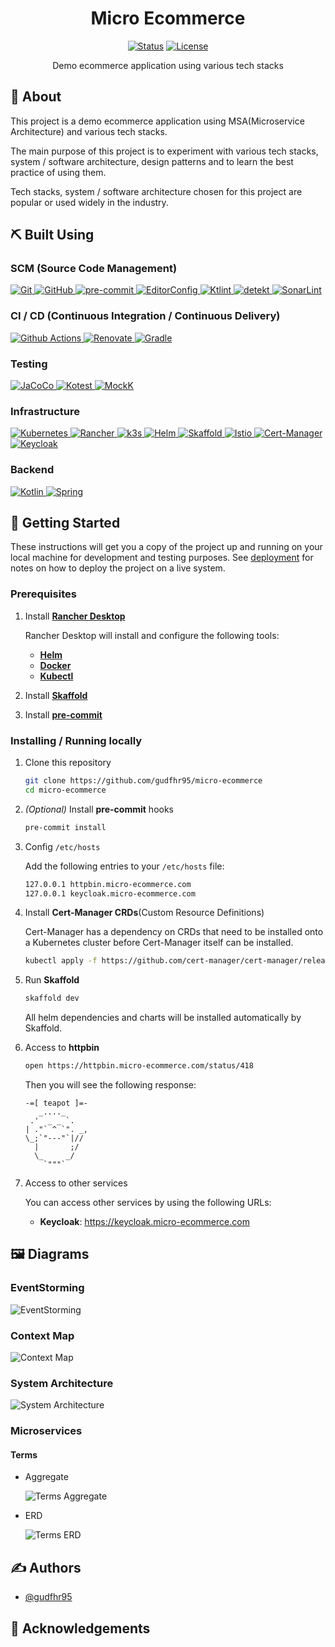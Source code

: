 <h1 align="center">Micro Ecommerce</h1>

<div align="center">

[![Status](https://img.shields.io/badge/status-active-success.svg)]()
[![License](https://img.shields.io/badge/license-MIT-blue.svg)](/LICENSE)

</div>

<p align="center">
    Demo ecommerce application using various tech stacks
</p>

## 🧐 About <a name = "about"></a>

This project is a demo ecommerce application using MSA(Microservice Architecture) and various tech stacks.

The main purpose of this project is to experiment with various tech stacks, system / software architecture, design patterns and to learn the best practice of using them.

Tech stacks, system / software architecture chosen for this project are popular or used widely in the industry.

## ⛏️ Built Using <a name = "built_using"></a>

### SCM (Source Code Management)

<a href="https://git-scm.com">
    <img src="https://img.shields.io/badge/Git-F05032?logo=Git&logoColor=white" alt="Git" />
</a>
<a href="https://github.com">
    <img src="https://img.shields.io/badge/GitHub-181717?logo=GitHub&logoColor=white" alt="GitHub" />
</a>
<a href="https://pre-commit.com">
    <img src="https://img.shields.io/badge/pre--commit-FAB040?logo=pre-commit&logoColor=white" alt="pre-commit" />
</a>

<a href="https://editorconfig.org">
    <img src="https://img.shields.io/badge/EditorConfig-FEFEFE?logo=EditorConfig&logoColor=black" alt="EditorConfig" />
</a>
<a href="https://pinterest.github.io/ktlint/">
    <img src="https://img.shields.io/badge/Ktlint-FEFEFE" alt="Ktlint" />
</a>
<a href="https://detekt.dev/">
    <img src="https://img.shields.io/badge/detekt-FEFEFE" alt="detekt" />
</a>
<a href="https://www.sonarsource.com/products/sonarlint/">
    <img src="https://img.shields.io/badge/SonarLint-CB2029?logo=SonarLint&logoColor=white" alt="SonarLint" />
</a>

### CI / CD (Continuous Integration / Continuous Delivery)

<a href="https://github.com/features/actions">
    <img src="https://img.shields.io/badge/Github Actions-2088FF?logo=Github Actions&logoColor=white" alt="Github Actions" />
</a>
<a href="https://www.mend.io/renovate">
    <img src="https://img.shields.io/badge/Renovate-1A1F6C?logo=RenovateBot&logoColor=white" alt="Renovate" />
</a>
<a href="https://gradle.org">
    <img src="https://img.shields.io/badge/Gradle-02303A?logo=Gradle&logoColor=white" alt="Gradle" />
</a>

### Testing

<a href="https://www.jacoco.org/jacoco/">
    <img src="https://img.shields.io/badge/JaCoCo-FEFEFE" alt="JaCoCo" />
</a>
<a href="https://kotest.io/">
    <img src="https://img.shields.io/badge/Kotest-FEFEFE" alt="Kotest" />
</a>
<a href="https://mockk.io/">
    <img src="https://img.shields.io/badge/MockK-FEFEFE" alt="MockK" />
</a>

### Infrastructure

<a href="https://kubernetes.io">
    <img src="https://img.shields.io/badge/Kubernetes-326CE5?logo=Kubernetes&logoColor=white" alt="Kubernetes" />
</a>
<a href="https://www.rancher.com">
    <img src="https://img.shields.io/badge/Rancher-0075A8?logo=Rancher&logoColor=white" alt="Rancher" />
</a>
<a href="https://k3s.io">
    <img src="https://img.shields.io/badge/k3s-FFC61C?logo=k3s&logoColor=black" alt="k3s" />
</a>
<a href="https://helm.sh">
    <img src="https://img.shields.io/badge/Helm-0F1689?logo=helm&logoColor=white" alt="Helm" />
</a>
<a href="https://skaffold.dev/">
    <img src="https://img.shields.io/badge/Skaffold-FEFEFE" alt="Skaffold" />
</a>
<a href="https://istio.io/latest/">
    <img src="https://img.shields.io/badge/Istio-466BB0?logo=Istio&logoColor=white" alt="Istio" />
</a>
<a href="https://cert-manager.io">
    <img src="https://img.shields.io/badge/Cert--Manager-FEFEFE" alt="Cert-Manager" />
</a>
<a href="https://www.keycloak.org">
    <img src="https://img.shields.io/badge/Keycloak-FEFEFE" alt="Keycloak" />
</a>

### Backend

<a href="https://kotlinlang.org/">
    <img src="https://img.shields.io/badge/Kotlin-7F52FF?logo=Kotlin&logoColor=white" alt="Kotlin" />
</a>
<a href="https://spring.io/">
    <img src="https://img.shields.io/badge/Spring-6DB33F?logo=Spring&logoColor=white" alt="Spring" />
</a>

## 🏁 Getting Started

These instructions will get you a copy of the project up and running on your local machine for development and testing purposes.
See [deployment](#deployment) for notes on how to deploy the project on a live system.

### Prerequisites

1. Install [**Rancher Desktop**](https://rancherdesktop.io/)

    Rancher Desktop will install and configure the following tools:
    - [**Helm**](https://helm.sh/)
    - [**Docker**](https://www.docker.com/)
    - [**Kubectl**](https://kubernetes.io/docs/tasks/tools/install-kubectl/)

2. Install [**Skaffold**](https://skaffold.dev/docs/install/)

3. Install [**pre-commit**](https://pre-commit.com/#install)

### Installing / Running locally

1. Clone this repository

    ```bash
    git clone https://github.com/gudfhr95/micro-ecommerce
    cd micro-ecommerce
    ```

2. _(Optional)_ Install **pre-commit** hooks

    ```bash
    pre-commit install
    ```

3. Config `/etc/hosts`

    Add the following entries to your `/etc/hosts` file:

    ```bash
    127.0.0.1 httpbin.micro-ecommerce.com
    127.0.0.1 keycloak.micro-ecommerce.com
    ```

4. Install **Cert-Manager CRDs**(Custom Resource Definitions)

    Cert-Manager has a dependency on CRDs that need to be installed onto a Kubernetes cluster before Cert-Manager itself can be installed.

    ```bash
    kubectl apply -f https://github.com/cert-manager/cert-manager/releases/download/v1.11.1/cert-manager.crds.yaml
    ```

5. Run **Skaffold**

    ```bash
    skaffold dev
    ```

    All helm dependencies and charts will be installed automatically by Skaffold.

6. Access to **httpbin**

    ```bash
    open https://httpbin.micro-ecommerce.com/status/418
    ```

    Then you will see the following response:

    ```
    -=[ teapot ]=-
       _...._
     .'  _ _ `.
    | ."` ^ `". _,
    \_;`"---"`|//
      |       ;/
      \_     _/
        `"""`
    ```

7. Access to other services

    You can access other services by using the following URLs:
    - **Keycloak**: https://keycloak.micro-ecommerce.com

## 🖼️ Diagrams

### EventStorming

<img src="./diagrams/eventstorming.svg" alt="EventStorming"/>

### Context Map

<img src="./diagrams/contextmap.svg" alt="Context Map"/>

### System Architecture

<img src="./diagrams/system.svg" alt="System Architecture"/>

### Microservices

#### Terms

- Aggregate

    <img src="./diagrams/terms/aggregate.svg" alt="Terms Aggregate"/>

- ERD

    <img src="./diagrams/terms/erd.svg" alt="Terms ERD"/>

## ✍️ Authors <a name = "authors"></a>

- [@gudfhr95](https://github.com/gudfhr95)

## 🎉 Acknowledgements
